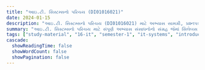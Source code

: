 ```yaml
---
title: "આઇ.ટી. સિસ્ટમ્સનો પરિચય (DI01016021)"
date: 2024-01-15
description: "આઇ.ટી. સિસ્ટમ્સનો પરિચય (DI01016021) માટે અભ્યાસ સામગ્રી, પ્રશ્નપત્રો અને ઉકેલો - ઇન્ફર્મેશન ટેકનોલોજી, સેમેસ્ટર 1"
summary: "આઇ.ટી. સિસ્ટમ્સનો પરિચય માટે સંપૂર્ણ અભ્યાસ સંસાધનોનો સંગ્રહ જેમાં સિલેબસ અને વિગતવાર કોર્સ સામગ્રીનો સમાવેશ થાય છે"
tags: ["study-material", "16-it", "semester-1", "it-systems", "introduction", "DI01016021"]
cascade:
  showReadingTime: false
  showWordCount: false
  showPagination: false
---
```

